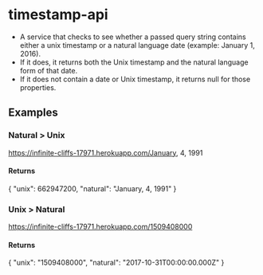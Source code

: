 # timestamp-api

* A service that checks to see whether a passed query string contains either a unix timestamp or a natural language date (example: January 1, 2016).
* If it does, it returns both the Unix timestamp and the natural language form of that date.
* If it does not contain a date or Unix timestamp, it returns null for those properties.

## Examples
### Natural > Unix

https://infinite-cliffs-17971.herokuapp.com/January, 4, 1991
#### Returns

{ "unix": 662947200, "natural": "January, 4, 1991" }

### Unix > Natural

https://infinite-cliffs-17971.herokuapp.com/1509408000
#### Returns

{ "unix": "1509408000", "natural": "2017-10-31T00:00:00.000Z" }
